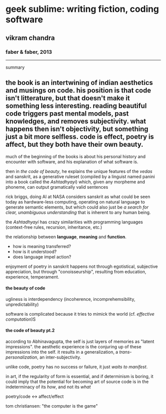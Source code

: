 # geek sublime: writing fiction, coding software
## vikram chandra
### faber & faber, 2013

---
summary

the book is an intertwining of indian aesthetics and musings on code. his position is that code isn't litterature, but that doesn't make it something less interesting. reading beautiful code triggers past mental models, past knowledges, and removes subjectivity. what happens then isn't objectivity, but something just a bit more selfless. code is effect, poetry is affect, but they both have their own beauty.
---

much of the beginning of the books is about his personal history and encounter with software, and his explanation of what software is.

then in *the code of beauty*, he explains the unique features of the *vedas* and sanskrit, as a generative ruleset (compiled by a linguist named panini into a book called the *Ashtadhyayi*) which, given any morpheme and phoneme, can output gramatically valid sentences

rick briggs, doing AI at NASA considers sanskrit as what could be seen today as hardware-less computing, operating on natural language to generate semantic elements, but which could also just be *a search for clear, unambiguous understanding* that is inherent to any human being.

the *Ashtadhyayi* has crazy similarities with programming languages (context-free rules, recursion, inheritance, etc.)

the relationship between **language**, **meaning** and **function**.
- how is meaning transferred?
- how is it understood?
- does language impel action?

enjoyment of poetry in sanskrit happens not through egotistical, subjective appreciation, but through "conoisseurship", resulting from education, experience, temperament.


#### the beauty of code

ugliness is interdependency (incoherence, incomprehemsibility, unpredictability)

software is complicated because it tries to mimick the world (cf. *effective computation*)S

#### the code of beauty pt.2

according to Abhinavagupta, the self is just layers of memories as "latent impressions". the aesthetic experience is the conjuring up of these impressions into the self. it results in a generalization, a *trans-personalization*, an inter-subjectivity.

unlike code, poetry has no success or failure, it just *waits to manifest*.

in art, if the regularity of form is essential, and if determinism is boring, it could imply that the potential for becoming art of source code is in the indeterminacy of its *how*, and not its *what*

poetry/code <-> affect/effect

tom christiansen: "the computer is the game"